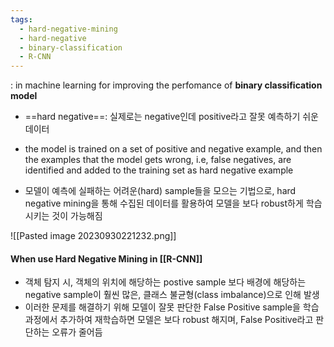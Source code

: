 ```yaml
---
tags:
  - hard-negative-mining
  - hard-negative
  - binary-classification
  - R-CNN
---
```

: in machine learning for improving the perfomance of **binary classification model**

- ==hard negative==: 실제로는 negative인데 positive라고 잘못 예측하기 쉬운 데이터

- the model is trained on a set of positive and negative example, and then the examples that the model gets wrong, i.e, false negatives, are identified and added to the training set as hard negative example
- 모델이 예측에 실패하는 어려운(hard) sample들을 모으는 기법으로, hard negative mining을 통해 수집된 데이터를 활용하여 모델을 보다 robust하게 학습시키는 것이 가능해짐

![[Pasted image 20230930221232.png]]

#### When use Hard Negative Mining in [[R-CNN]]
- 객체 탐지 시, 객체의 위치에 해당하는 postive sample 보다 배경에 해당하는 negative sample이 훨씬 많은, 클래스 불균형(class imbalance)으로 인해 발생
- 이러한 문제를 해결하기 위해 모델이 잘못 판단한 False Positive sample을 학습 과정에서 추가하여 재학습하면 모델은 보다 robust 해지며, False Positive라고 판단하는 오류가 줄어듬


